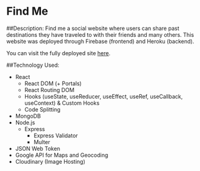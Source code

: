 # Find Me

##Description:
Find me a social website where users can share past destinations they have traveled to with their friends and many others. This website was deployed through Firebase (frontend) and Heroku (backend).

You can visit the fully deployed site [here](https://ktoh-find-me.web.app/).

##Technology Used:

-   React
    -   React DOM (+ Portals)
    -   React Routing DOM
    -   Hooks (useState, useReducer, useEffect, useRef, useCallback, useContext) & Custom Hooks
    -   Code Splitting
-   MongoDB
-   Node.js
    -   Express
        -   Express Validator
        -   Multer
-   JSON Web Token
-   Google API for Maps and Geocoding
-   Cloudinary (Image Hosting)
